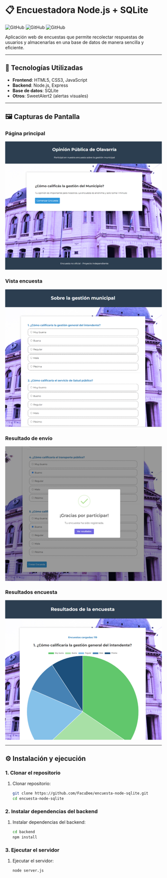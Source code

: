 # 📋 Encuestadora Node.js + SQLite

![GitHub](https://img.shields.io/badge/Backend-Node.js-green?logo=node.js)
![GitHub](https://img.shields.io/badge/Database-SQLite-blue?logo=sqlite)
![GitHub](https://img.shields.io/badge/Frontend-HTML%2FCSS%2FJS-yellow)

Aplicación web de encuestas que permite recolectar respuestas de usuarios y almacenarlas en una base de datos de manera sencilla y eficiente.

---

## 🚀 Tecnologías Utilizadas

- **Frontend**: HTML5, CSS3, JavaScript
- **Backend**: Node.js, Express
- **Base de datos**: SQLite
- **Otros**: SweetAlert2 (alertas visuales)

---

## 🖼️ Capturas de Pantalla

### Página principal

![Inicio](./frontend/imgs/captura-inicio.PNG)

### Vista encuesta

![Encuesta](./frontend/imgs/captura-encuesta.PNG)

### Resultado de envío

![Envío exitoso](./frontend/imgs/captura-envio.PNG)

### Resultados encuesta

![Resultados](./frontend/imgs/captura-resultados.PNG)

---

## ⚙️ Instalación y ejecución

### 1. Clonar el repositorio

1. Clonar repositorio:
   ```bash
   git clone https://github.com/FacuDee/encuesta-node-sqlite.git
   cd encuesta-node-sqlite
   ```

### 2. Instalar dependencias del backend

1. Instalar dependencias del backend:
   ```bash
   cd backend
   npm install
   ```

### 3. Ejecutar el servidor

1. Ejecutar el servidor:
   ```bash
   node server.js
   ```
